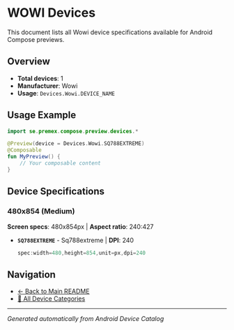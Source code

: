 # WOWI Devices

This document lists all Wowi device specifications available for Android Compose previews.

## Overview

- **Total devices**: 1
- **Manufacturer**: Wowi
- **Usage**: `Devices.Wowi.DEVICE_NAME`

## Usage Example

```kotlin
import se.premex.compose.preview.devices.*

@Preview(device = Devices.Wowi.SQ788EXTREME)
@Composable
fun MyPreview() {
    // Your composable content
}
```

## Device Specifications

### 480x854 (Medium)

**Screen specs**: 480x854px | **Aspect ratio**: 240:427

- **`SQ788EXTREME`** - Sq788extreme | **DPI**: 240
  ```kotlin
  spec:width=480,height=854,unit=px,dpi=240
  ```

## Navigation

- [← Back to Main README](../../README.md)
- [📱 All Device Categories](../README.md)

---
*Generated automatically from Android Device Catalog*
